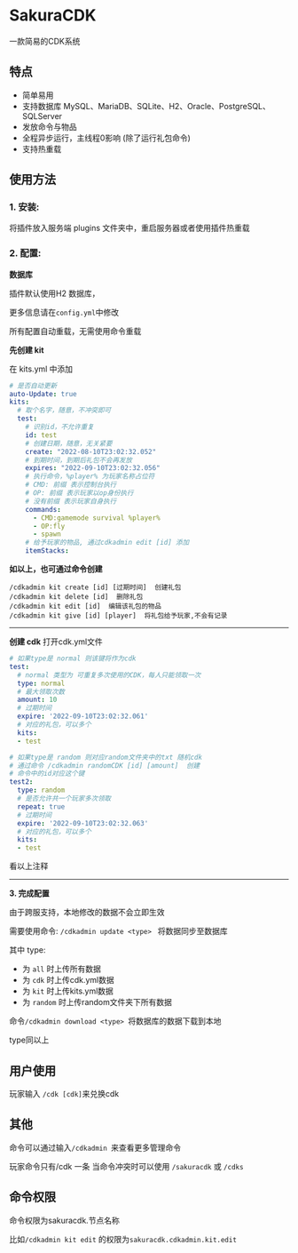 # SakuraCDK

一款简易的CDK系统

## 特点

* 简单易用
* 支持数据库 MySQL、MariaDB、SQLite、H2、Oracle、PostgreSQL、SQLServer
* 发放命令与物品
* 全程异步运行，主线程0影响 (除了运行礼包命令)
* 支持热重载

## 使用方法

### 1. **安装**:

将插件放入服务端 plugins 文件夹中，重启服务器或者使用插件热重载

### 2. **配置**:

**数据库**

插件默认使用H2 数据库，

更多信息请在`config.yml`中修改

所有配置自动重载，无需使用命令重载

**先创建 kit**

在 kits.yml 中添加

~~~ yaml
# 是否自动更新
auto-Update: true
kits:
  # 取个名字，随意，不冲突即可
  test:
    # 识别id，不允许重复
    id: test
    # 创建日期，随意，无关紧要
    create: "2022-08-10T23:02:32.052"
    # 到期时间，到期后礼包不会再发放
    expires: "2022-09-10T23:02:32.056"
    # 执行命令，%player% 为玩家名称占位符
    # CMD: 前缀 表示控制台执行
    # OP: 前缀 表示玩家以op身份执行
    # 没有前缀 表示玩家自身执行
    commands:
      - CMD:gamemode survival %player%
      - OP:fly
      - spawn
    # 给予玩家的物品, 通过cdkadmin edit [id] 添加
    itemStacks:
~~~

**如以上，也可通过命令创建**

~~~ text
/cdkadmin kit create [id] [过期时间]  创建礼包
/cdkadmin kit delete [id]  删除礼包
/cdkadmin kit edit [id]  编辑该礼包的物品
/cdkadmin kit give [id] [player]  将礼包给予玩家,不会有记录
~~~

---

**创建 cdk**
打开cdk.yml文件

~~~ yaml
# 如果type是 normal 则该键将作为cdk
test:
  # normal 类型为 可重复多次使用的CDK，每人只能领取一次
  type: normal
  # 最大领取次数
  amount: 10
  # 过期时间
  expire: '2022-09-10T23:02:32.061'
  # 对应的礼包，可以多个
  kits:
  - test

# 如果type是 random 则对应random文件夹中的txt 随机cdk
# 通过命令 /cdkadmin randomCDK [id] [amount]  创建
# 命令中的id对应这个键
test2:
  type: random
  # 是否允许共一个玩家多次领取
  repeat: true
  # 过期时间
  expire: '2022-09-10T23:02:32.063'
  # 对应的礼包，可以多个
  kits:
  - test

~~~

看以上注释

---

**3. 完成配置**

由于跨服支持，本地修改的数据不会立即生效

需要使用命令: `/cdkadmin update <type> ` 将数据同步至数据库

其中 type:

* 为 `all` 时上传所有数据
* 为 `cdk` 时上传cdk.yml数据
* 为 `kit` 时上传kits.yml数据
* 为 `random` 时上传random文件夹下所有数据

命令` /cdkadmin download <type>  `将数据库的数据下载到本地

type同以上

## 用户使用

玩家输入 `/cdk [cdk]`来兑换cdk

## 其他

命令可以通过输入`/cdkadmin `来查看更多管理命令

玩家命令只有/cdk 一条
当命令冲突时可以使用
`/sakuracdk` 或 `/cdks`

## 命令权限

命令权限为sakuracdk.节点名称

比如`/cdkadmin kit edit` 的权限为`sakuracdk.cdkadmin.kit.edit`